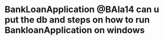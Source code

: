 # BankLoanApplication @BAla14 can u put the db and steps on how to run BankloanApplication on windows

